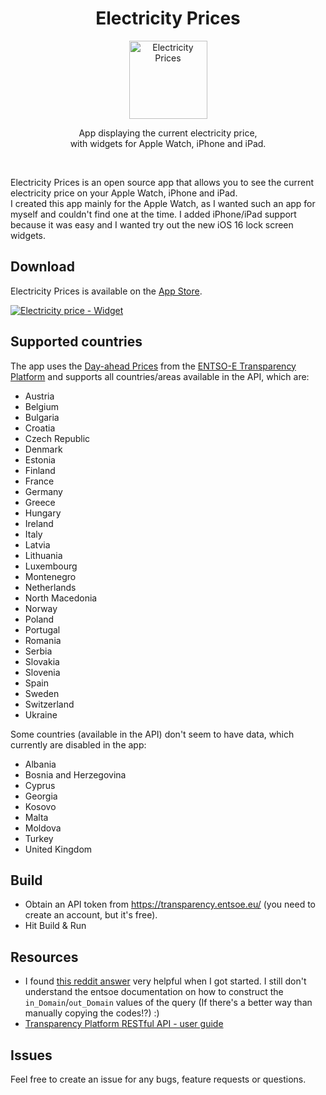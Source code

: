 <h1 align="center">Electricity Prices</h1>

<div align="center">
<img alt="Electricity Prices" height="125" src="./Resources/Assets.xcassets/AppIcon.appiconset/icon.png">
</div>

<p align="center">
App displaying the current electricity price,<br> with widgets for Apple Watch, iPhone and iPad.
</p>
<br>

Electricity Prices is an open source app that allows you to see the current electricity price on your Apple Watch, iPhone and iPad.<br>
I created this app mainly for the Apple Watch, as I wanted such an app for myself and couldn't find one at the time. I added iPhone/iPad support because it was easy and I wanted try out the new iOS 16 lock screen widgets.

## Download

Electricity Prices is available on the [App Store](https://apps.apple.com/us/app/elpriset-widget/id1644399828?platform=appleWatch).

[![Electricity price - Widget](./Resources/Download_on_the_App_Store_Badge_US-UK_RGB_blk_092917.svg)](https://apps.apple.com/us/app/elpriset-widget/id1644399828?platform=appleWatch)

## Supported countries

The app uses the [Day-ahead Prices](https://transparency.entsoe.eu/transmission-domain/r2/dayAheadPrices/show) from the [ENTSO-E Transparency Platform](https://transparency.entsoe.eu/) and supports all countries/areas available in the API, which are:

-   Austria
-   Belgium
-   Bulgaria
-   Croatia
-   Czech Republic
-   Denmark
-   Estonia
-   Finland
-   France
-   Germany
-   Greece
-   Hungary
-   Ireland
-   Italy
-   Latvia
-   Lithuania
-   Luxembourg
-   Montenegro
-   Netherlands
-   North Macedonia
-   Norway
-   Poland
-   Portugal
-   Romania
-   Serbia
-   Slovakia
-   Slovenia
-   Spain
-   Sweden
-   Switzerland
-   Ukraine

Some countries (available in the API) don't seem to have data, which currently are disabled in the app:

-   Albania
-   Bosnia and Herzegovina
-   Cyprus
-   Georgia
-   Kosovo
-   Malta
-   Moldova
-   Turkey
-   United Kingdom

## Build

-   Obtain an API token from https://transparency.entsoe.eu/ (you need to create an account, but it's free).
-   Hit Build & Run

## Resources

-   I found [this reddit answer](https://www.reddit.com/r/sweden/comments/r50v12/comment/ik9kif9/) very helpful when I got started. I still don't understand the entsoe documentation on how to construct the `in_Domain`/`out_Domain` values of the query (If there's a better way than manually copying the codes!?) :)
-   [Transparency Platform RESTful API - user guide](https://transparency.entsoe.eu/content/static_content/Static%20content/web%20api/Guide.html)

## Issues

Feel free to create an issue for any bugs, feature requests or questions.
